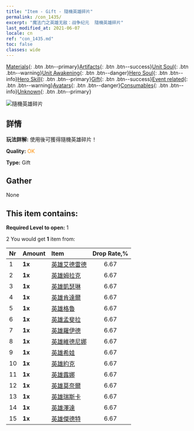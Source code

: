 ```yaml
---
title: "Item - Gift - 隨機英雄碎片"
permalink: /con_1435/
excerpt: "魔法门之英雄无敌：战争纪元  隨機英雄碎片"
last_modified_at: 2021-06-07
locale: cn
ref: "con_1435.md"
toc: false
classes: wide
---
```

 [Materials](/ItemsCN/){: .btn .btn--primary}[Artifacts](/ItemsCN/Artifacts/){: .btn .btn--success}[Unit Soul](/ItemsCN/UnitSoul/){: .btn .btn--warning}[Unit Awakening](/ItemsCN/UnitAwakening/){: .btn .btn--danger}[Hero Soul](/ItemsCN/HeroSoul/){: .btn .btn--info}[Hero Skill](/ItemsCN/HeroSkill/){: .btn .btn--primary}[Gift](/ItemsCN/Gift/){: .btn .btn--success}[Event related](/ItemsCN/Events/){: .btn .btn--warning}[Avatars](/ItemsCN/Avatars/){: .btn .btn--danger}[Consumables](/ItemsCN/Consumables/){: .btn .btn--info}[Unknown](/ItemsCN/Unknown/){: .btn .btn--primary}

 ![隨機英雄碎片](/images/t/i_907049.png)

## 詳情
 **玩法詳解:** 使用後可獲得隨機英雄碎片！

 **Quality:** <span style="color: #FF8C00">OK</span>

 **Type:** Gift

## Gather

  None

## This item contains:

 **Required Level to open:** 1

 2 You would get **1** item  from:

  | Nr | Amount |     Item    | Drop Rate,% |
  |:---|:-------|:------------|:---------:|
  | 1 |  **1x** | [英雄艾德雷德](/cn/Items/her_359/) | 6.67 | 
  | 2 |  **1x** | [英雄姆拉克](/cn/Items/her_360/) | 6.67 | 
  | 3 |  **1x** | [英雄凱瑟琳](/cn/Items/her_361/) | 6.67 | 
  | 4 |  **1x** | [英雄肯達爾](/cn/Items/her_363/) | 6.67 | 
  | 5 |  **1x** | [英雄格魯](/cn/Items/her_366/) | 6.67 | 
  | 6 |  **1x** | [英雄孟斐拉](/cn/Items/her_367/) | 6.67 | 
  | 7 |  **1x** | [英雄羅伊德](/cn/Items/her_368/) | 6.67 | 
  | 8 |  **1x** | [英雄維德尼娜](/cn/Items/her_372/) | 6.67 | 
  | 9 |  **1x** | [英雄希娃](/cn/Items/her_376/) | 6.67 | 
  | 10 |  **1x** | [英雄約克](/cn/Items/her_377/) | 6.67 | 
  | 11 |  **1x** | [英雄露娜](/cn/Items/her_378/) | 6.67 | 
  | 12 |  **1x** | [英雄莫奈爾](/cn/Items/her_379/) | 6.67 | 
  | 13 |  **1x** | [英雄瑞斯卡](/cn/Items/her_384/) | 6.67 | 
  | 14 |  **1x** | [英雄澤達](/cn/Items/her_385/) | 6.67 | 
  | 15 |  **1x** | [英雄傑德特](/cn/Items/her_391/) | 6.67 | 
